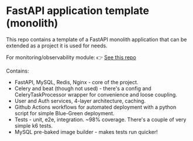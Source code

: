 # FastAPI application template (monolith)
This repo contains a template of a FastAPI monolith application that can be extended as a project it is used for needs. 

For monitoring/observability module:
👉 [See this repo](https://github.com/Narsonos/warden)

Contains:
- FastAPI, MySQL, Redis, Nginx - core of the project.
- Celery and beat (though not used) - there's a config and CeleryTaskProcessor wrapper for convenience and loose coupling.
- User and Auth services, 4-layer architecture, caching.
- Github Actions workflows for automated deployment with a python script for simple Blue-Green deployment.
- Tests - unit, e2e, integration. ~98% coverage. There's a couple of very simple k6 tests.
- MySQL pre-baked image builder - makes tests run quicker!
